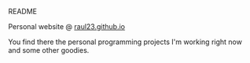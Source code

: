 README

Personal website @ [raul23.github.io](raul23.github.io)

You find there the personal programming projects I'm working right now and some other goodies.
